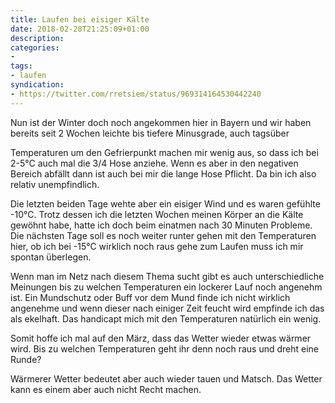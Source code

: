 ```yaml
---
title: Laufen bei eisiger Kälte
date: 2018-02-28T21:25:09+01:00
description:
categories:
-
tags:
- laufen
syndication:
- https://twitter.com/rretsiem/status/969314164530442240
---
```


Nun ist der Winter doch noch angekommen hier in Bayern und wir haben bereits seit 2 Wochen leichte bis tiefere Minusgrade, auch tagsüber

Temperaturen um den Gefrierpunkt machen mir wenig aus, so dass ich bei 2-5°C auch mal die 3/4 Hose anziehe. Wenn es aber in den negativen Bereich abfällt dann ist auch bei mir die lange Hose Pflicht. Da bin ich also relativ unempfindlich.

Die letzten beiden Tage wehte aber ein eisiger Wind und es waren gefühlte -10°C. Trotz dessen ich die letzten Wochen meinen Körper an die Kälte gewöhnt habe, hatte ich doch beim einatmen nach 30 Minuten Probleme.
Die nächsten Tage soll es noch weiter runter gehen mit den Temperaturen hier, ob ich bei -15°C wirklich noch raus gehe zum Laufen muss ich mir spontan überlegen.

Wenn man im Netz nach diesem Thema sucht gibt es auch unterschiedliche Meinungen bis zu welchen Temperaturen ein lockerer Lauf noch angenehm ist. Ein Mundschutz oder Buff vor dem Mund finde ich nicht wirklich angenehme und wenn dieser nach einiger Zeit feucht wird empfinde ich das als ekelhaft.
Das handicapt mich mit den Temperaturen natürlich ein wenig.

Somit hoffe ich mal auf den März, dass das Wetter wieder etwas wärmer wird. Bis zu welchen Temperaturen geht ihr denn noch raus und dreht eine Runde?

Wärmerer Wetter bedeutet aber auch wieder tauen und Matsch. Das Wetter kann es einem aber auch nicht Recht machen.
